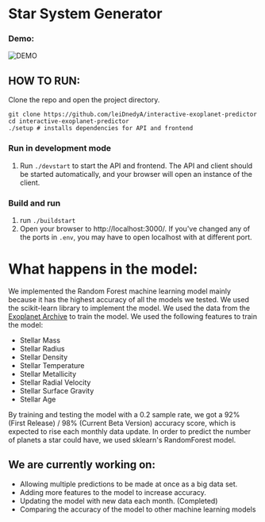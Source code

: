 # Star System Generator

### Demo:
![DEMO](demo.gif)

## HOW TO RUN:

Clone the repo and open the project directory.
```
git clone https://github.com/leiDnedyA/interactive-exoplanet-predictor
cd interactive-exoplanet-predictor
./setup # installs dependencies for API and frontend
```

### Run in development mode
1. Run `./devstart` to start the API and frontend. The API and client should be started automatically, and your browser will open an instance of the client.

### Build and run
1. run `./buildstart`
2. Open your browser to http://localhost:3000/. If you've changed any of the ports in `.env`, you may have to open localhost with at different port.

# What happens in the model:
We implemented the Random Forest machine learning model mainly because it has the highest accuracy of all the models we tested. We used the scikit-learn library to implement the model. We used the data from the [Exoplanet Archive](https://exoplanetarchive.ipac.caltech.edu/cgi-bin/TblView/nph-tblView?app=ExoTbls&config=PS) to train the model. We used the following features to train the model:
- Stellar Mass
- Stellar Radius
- Stellar Density
- Stellar Temperature
- Stellar Metallicity
- Stellar Radial Velocity
- Stellar Surface Gravity
- Stellar Age

By training and testing the model with a 0.2 sample rate, we got a 92% (First Release) / 98% (Current Beta Version) accuracy score, which is expected to rise each monthly data update. In order to predict the number of planets a star could have, we used sklearn's RandomForest model.

## We are currently working on:
- Allowing multiple predictions to be made at once as a big data set.
- Adding more features to the model to increase accuracy.
- Updating the model with new data each month. (Completed)
- Comparing the accuracy of the model to other machine learning models
